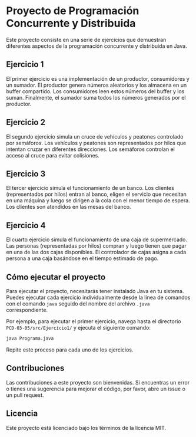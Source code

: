 # Proyecto de Programación Concurrente y Distribuida

Este proyecto consiste en una serie de ejercicios que demuestran diferentes aspectos de la programación concurrente y distribuida en Java.

## Ejercicio 1

El primer ejercicio es una implementación de un productor, consumidores y un sumador. El productor genera números aleatorios y los almacena en un buffer compartido. Los consumidores leen estos números del buffer y los suman. Finalmente, el sumador suma todos los números generados por el productor.

## Ejercicio 2

El segundo ejercicio simula un cruce de vehículos y peatones controlado por semáforos. Los vehículos y peatones son representados por hilos que intentan cruzar en diferentes direcciones. Los semáforos controlan el acceso al cruce para evitar colisiones.

## Ejercicio 3

El tercer ejercicio simula el funcionamiento de un banco. Los clientes (representados por hilos) entran al banco, eligen el servicio que necesitan en una máquina y luego se dirigen a la cola con el menor tiempo de espera. Los clientes son atendidos en las mesas del banco.

## Ejercicio 4

El cuarto ejercicio simula el funcionamiento de una caja de supermercado. Las personas (representadas por hilos) compran y luego tienen que pagar en una de las dos cajas disponibles. El controlador de cajas asigna a cada persona a una caja basándose en el tiempo estimado de pago.

## Cómo ejecutar el proyecto

Para ejecutar el proyecto, necesitarás tener instalado Java en tu sistema. Puedes ejecutar cada ejercicio individualmente desde la línea de comandos con el comando `java` seguido del nombre del archivo `.java` correspondiente.

Por ejemplo, para ejecutar el primer ejercicio, navega hasta el directorio `PCD-03-05/src/Ejercicio1/` y ejecuta el siguiente comando:

```bash
java Programa.java
```

Repite este proceso para cada uno de los ejercicios.

## Contribuciones

Las contribuciones a este proyecto son bienvenidas. Si encuentras un error o tienes una sugerencia para mejorar el código, por favor, abre un issue o un pull request.

## Licencia

Este proyecto está licenciado bajo los términos de la licencia MIT.